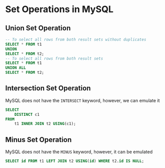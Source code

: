 # Set Operations in MySQL

## Union Set Operation

```SQL
-- To select all rows from both result sets without duplicates
SELECT * FROM t1
UNION
SELECT * FROM t2;
-- To select all rows from both result sets
SELECT * FROM t1
UNION ALL
SELECT * FROM t2;
```

## Intersection Set Operation

MySQL does not have the ```INTERSECT``` keyword, however, we can emulate it

```SQL
SELECT 
    DISTINCT c1
FROM
    t1 INNER JOIN t2 USING(c1);
```

## Minus Set Operation

MySQL does not have the ```MINUS``` keyword, however, it can be emulated

```SQL
SELECT id FROM t1 LEFT JOIN t2 USING(id) WHERE t2.id IS NULL;
```
